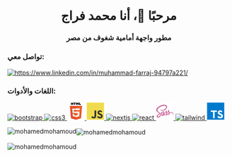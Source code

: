 <h1 align="center">مرحبًا 👋، أنا محمد فراج</h1>
<h3 align="center">مطور واجهة أمامية شغوف من مصر</h3>

<h3 align="left">تواصل معي: </h3>
<p align="left">
<a href="https://linkedin.com/in/https://www.linkedin.com/in/muhammad-farraj-94797a221/" target="blank "><img align="center" src="https://raw.githubusercontent.com/rahuldkjain/github-profile-readme-generator/master/src/images/icons/Social/linked-in-alt.svg" alt="https://www.linkedin.com/in/muhammad-farraj-94797a221/" height="30" width="40" /></a>
</p>

<h3 align="left"> اللغات والأدوات:</h3>
<p align="left"> <a href="https://getbootstrap.com" target="_blank" rel="noreferrer"> <img src="https://raw .githubusercontent.com/devicons/devicon/master/icons/bootstrap/bootstrap-plain-wordmark.svg" alt="bootstrap" width="40" height="40"/> </a> <a href="https ://www.w3schools.com/css/" target="_blank" rel="noreferrer"> <img src="https://raw.githubusercontent.com/devicons/devicon/master/icons/css3/css3- original-wordmark.svg" alt="css3" width="40" height="40"/> </a> <a href="https://www.w3.org/html/" target="_blank" rel = "noreferrer"> <img src = "https://raw.githubusercontent.com/devicons/devicon/master/icons/html5/html5-original-wordmark.svg" alt = "html5" width = "40" ارتفاع ="40"/> </a> <a href="https://developer.mozilla.org/en-US/docs/Web/JavaScript" target="_blank" rel="noreferrer"> <img src= "https://raw.githubusercontent.com/devicons/devicon/master/icons/javascript/javascript-original.svg" alt="javascript" width="40" height="40"/> </a> <a href = "https://nextjs.org/" target = "_blank" rel = "noreferrer"> <img src = "https://cdn.worldvectorlogo.com/logos/nextjs-2.svg" alt = "nextjs " width="40" height="40"/> </a> <a href="https://reactjs.org/" target="_blank" rel="noreferrer"> <img src="https:/ /raw.githubusercontent.com/devicons/devicon/master/icons/react/react-original-wordmark.svg" alt="react" width="40" height="40"/> </a> <a href= "https://sass-lang.com" target = "_blank" rel = "noreferrer"> <img src = "https://raw.githubusercontent.com/devicons/devicon/master/icons/sass/sass-original.svg" alt = "sass" width ="40" height="40"/> </a> <a href="https://tailwindcss.com/" target="_blank" rel="noreferrer"> <img src="https://www .vectorlogo.zone/logos/tailwindcss/tailwindcss-icon.svg" alt = "tailwind" width = "40" height = "40"/> </a> <a href="https://www.typescriptlang.org /" target="_blank" rel="noreferrer"> <img src="https://raw.githubusercontent.com/devicons/devicon/master/icons/typescript/typescript-original.svg" alt="typescript" width ="40" الارتفاع = "40"/> </a> </p>

<p><img align="left" src="https://github-readme-stats.vercel.app/api/top-langs?username=mohamedmohamoud&show_icons=true&locale=en&layout=compact" alt="mohamedmohamoud" /> </p>

<p> <img align="center" src="https://github-readme-stats.vercel.app/api?username=mohamedmohamoud&show_icons=true&locale=en" alt="mohamedmohamoud" /> </p>

<p><img align="center" src="https://github-readme-streak-stats.herokuapp.com/?user=mohamedmohamoud&" alt="mohamedmohamoud" /></p>
